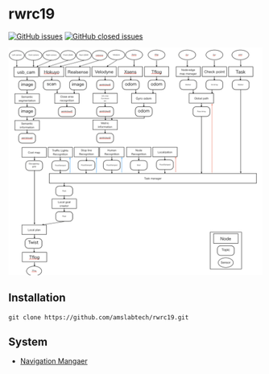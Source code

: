 # rwrc19

[![GitHub issues](https://img.shields.io/github/issues/amslabtech/rwrc19.svg)](https://github.com/amslabtech/rwrc19/issues?q=is%3Aopen+is%3Aissue)
[![GitHub closed issues](https://img.shields.io/github/issues-closed/amslabtech/rwrc19.svg)](https://github.com/amslabtech/rwrc19/issues?q=is%3Aissue+is%3Aclosed)

![Base System](https://github.com/amslabtech/rwrc19/blob/master/base_system.png)

## Installation
```
git clone https://github.com/amslabtech/rwrc19.git
```

## System
- [Navigation Mangaer](https://github.com/amslabtech/amsl_navigation_managers/blob/master/amsl_navigation_managers/README.md)
